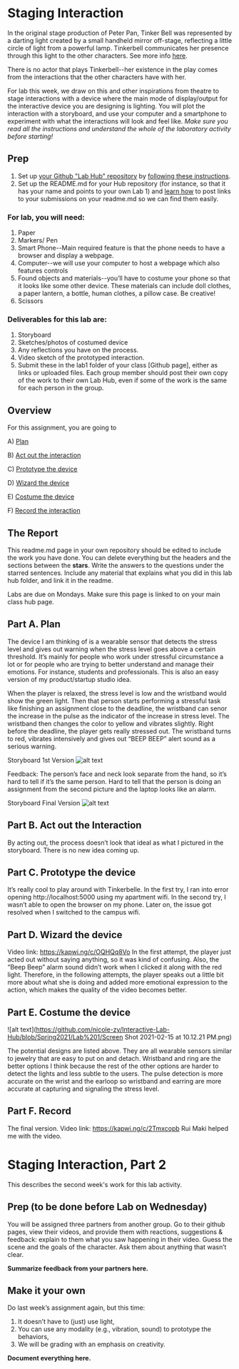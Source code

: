 

# Staging Interaction

In the original stage production of Peter Pan, Tinker Bell was represented by a darting light created by a small handheld mirror off-stage, reflecting a little circle of light from a powerful lamp. Tinkerbell communicates her presence through this light to the other characters. See more info [here](https://en.wikipedia.org/wiki/Tinker_Bell). 

There is no actor that plays Tinkerbell--her existence in the play comes from the interactions that the other characters have with her.



For lab this week, we draw on this and other inspirations from theatre to stage interactions with a device where the main mode of display/output for the interactive device you are designing is lighting. You will plot the interaction with a storyboard, and use your computer and a smartphone to experiment with what the interactions will look and feel like. _Make sure you read all the instructions and understand the whole of the laboratory activity before starting!_



## Prep

1. Set up [your Github "Lab Hub" repository](../../../) by [following these instructions](https://github.com/FAR-Lab/Developing-and-Designing-Interactive-Devices/blob/2021Spring/readings/Submitting%20Labs.md).
2. Set up the README.md for your Hub repository (for instance, so that it has your name and points to your own Lab 1) and [learn how](https://guides.github.com/features/mastering-markdown/) to post links to your submissions on your readme.md so we can find them easily.

### For lab, you will need:

1. Paper
1. Markers/ Pen
1. Smart Phone--Main required feature is that the phone needs to have a browser and display a webpage.
1. Computer--we will use your computer to host a webpage which also features controls
1. Found objects and materials--you’ll have to costume your phone so that it looks like some other device. These materials can include doll clothes, a paper lantern, a bottle, human clothes, a pillow case. Be creative!
1. Scissors

### Deliverables for this lab are: 
1. Storyboard
1. Sketches/photos of costumed device
1. Any reflections you have on the process.
1. Video sketch of the prototyped interaction.
1. Submit these in the lab1 folder of your class [Github page], either as links or uploaded files. Each group member should post their own copy of the work to their own Lab Hub, even if some of the work is the same for each person in the group.


## Overview
For this assignment, you are going to 

A) [Plan](#part-a-plan) 

B) [Act out the interaction](#part-b-act-out-the-interaction) 

C) [Prototype the device](#part-c-prototype-the-device)

D) [Wizard the device](#part-d-wizard-the-device) 

E) [Costume the device](#part-e-costume-the-device)

F) [Record the interaction](#part-f-record)

## The Report
This readme.md page in your own repository should be edited to include the work you have done. You can delete everything but the headers and the sections between the **stars**. Write the answers to the questions under the starred sentences. Include any material that explains what you did in this lab hub folder, and link it in the readme.

Labs are due on Mondays. Make sure this page is linked to on your main class hub page.

## Part A. Plan 

The device I am thinking of is a wearable sensor that detects the stress level and gives out warning when the stress level goes above a certain threshold. It’s mainly for people who work under stressful circumstance a lot or for people who are trying to better understand and manage their emotions. For instance, students and professionals. This is also an easy version of my product/startup studio idea.

When the player is relaxed, the stress level is low and the wristband would show the green light. Then that person starts performing a stressful task like finishing an assignment close to the deadline, the wristband can senor the increase in the pulse as the indicator of the increase in stress level. The wristband then changes the color to yellow and vibrates slightly. Right before the deadline, the player gets really stressed out. The wristband turns to red, vibrates intensively and gives out “BEEP BEEP” alert sound as a serious warning.

Storyboard 1st Version
![alt text](https://github.com/nicole-zy/Interactive-Lab-Hub/blob/Spring2021/Lab%201/IMG_0643.jpg)



Feedback:
        The person’s face and neck look separate from the hand, so it’s hard to tell if it’s the same person.
         Hard to tell that the person is doing an assignment from the second picture and the laptop looks like an alarm.

Storyboard Final Version
![alt text](https://github.com/nicole-zy/Interactive-Lab-Hub/blob/Spring2021/Lab%201/IMG_0639.jpg)

## Part B. Act out the Interaction

By acting out, the process doesn’t look that ideal as what I pictured in the storyboard.
There is no new idea coming up.


## Part C. Prototype the device

It’s really cool to play around with Tinkerbelle. In the first try, I ran into error opening http://localhost:5000 using my apartment wifi. In the second try, I wasn’t able to open the browser on my phone. Later on, the issue got resolved when I switched to the campus wifi.

## Part D. Wizard the device
Video link: https://kapwi.ng/c/OQHQq8Vo
In the first attempt, the player just acted out without saying anything, so it was kind of confusing. Also, the “Beep Beep” alarm sound didn’t work when I clicked it along with the red light. Therefore, in the following attempts, the player speaks out a little bit more about what she is doing and added more emotional expression to the action, which makes the quality of the video becomes better.

## Part E. Costume the device
![alt text](https://github.com/nicole-zy/Interactive-Lab-Hub/blob/Spring2021/Lab%201/Screen Shot 2021-02-15 at 10.12.21 PM.png)

The potential designs are listed above. They are all wearable sensors similar to jewelry that are easy to put on and detach. Wristband and ring are the better options I think because the rest of the other options are harder to detect the lights and less subtle to the users. The pulse detection is more accurate on the wrist and the earloop so wristband and earring are more accurate at capturing and signaling the stress level.

## Part F. Record
The final version. Video link: https://kapwi.ng/c/2Tmxcopb 
Rui Maki helped me with the video.

# Staging Interaction, Part 2 

This describes the second week's work for this lab activity.


## Prep (to be done before Lab on Wednesday)

You will be assigned three partners from another group. Go to their github pages, view their videos, and provide them with reactions, suggestions & feedback: explain to them what you saw happening in their video. Guess the scene and the goals of the character. Ask them about anything that wasn’t clear. 

**Summarize feedback from your partners here.**

## Make it your own

Do last week’s assignment again, but this time: 
1) It doesn’t have to (just) use light, 
2) You can use any modality (e.g., vibration, sound) to prototype the behaviors, 
3) We will be grading with an emphasis on creativity. 

**Document everything here.**
